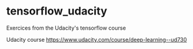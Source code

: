# tensorflow_udacity
Exercices from the Udacity's tensorflow course

Udacity course
https://www.udacity.com/course/deep-learning--ud730
